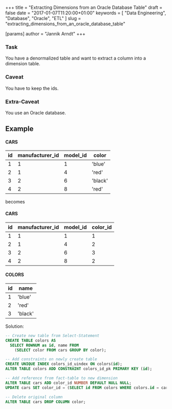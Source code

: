 +++
title = "Extracting Dimensions from an Oracle Database Table"
draft = false
date = "2017-01-07T11:20:00+01:00"
keywords = [ "Data Engineering", "Database", "Oracle", "ETL" ]
slug = "extracting_dimensions_from_an_oracle_database_table"

[params]
  author = "Jannik Arndt"
+++

### Task
You have a denormalized table and want to extract a column into a dimension table.

### Caveat
You have to keep the ids.

### Extra-Caveat
You use an Oracle database.

<!--more-->

## Example

#### CARS

| id  | manufacturer_id | model_id | color   |
| --- | --------------- | -------- | ------- |
| 1   | 1               | 1        | 'blue'  |
| 2   | 1               | 4        | 'red'   |
| 3   | 2               | 6        | 'black' |
| 4   | 2               | 8        | 'red'   |

becomes

#### CARS

| id | manufacturer_id | model_id | color_id   |
| ---| --------------- | -------- | ---------- |
| 1  | 1               | 1        | 1          |
| 2  | 1               | 4        | 2          |
| 3  | 2               | 6        | 3          |
| 4  | 2               | 8        | 2          |

#### COLORS

|  id | name    |
| --- | ------- |
|  1  | 'blue'  |
|  2  | 'red'   |
|  3  | 'black' |


Solution:

```SQL
-- Create new table from Select-Statement
CREATE TABLE colors AS
  SELECT ROWNUM as id, name FROM
    (SELECT color FROM cars GROUP BY color);

-- Add constraints on newly create table
CREATE UNIQUE INDEX colors_id_uindex ON colors(id);
ALTER TABLE colors ADD CONSTRAINT colors_id_pk PRIMARY KEY (id);

-- Add reference from fact-table to new dimension
ALTER TABLE cars ADD color_id NUMBER DEFAULT NULL NULL;
UPDATE cars SET color_id = (SELECT id FROM colors WHERE colors.id = cars.color);

-- Delete original column
ALTER TABLE cars DROP COLUMN color;
```